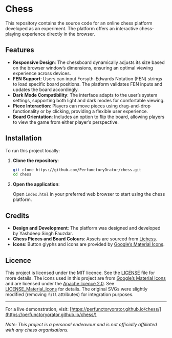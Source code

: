 # Chess

This repository contains the source code for an online chess platform developed as an experiment. The platform offers an interactive chess-playing experience directly in the browser.

## Features

- **Responsive Design**: The chessboard dynamically adjusts its size based on the browser window’s dimensions, ensuring an optimal viewing experience across devices.
- **FEN Support**: Users can input Forsyth–Edwards Notation (FEN) strings to load specific board positions. The platform validates FEN inputs and updates the board accordingly.
- **Dark Mode Compatibility**: The interface adapts to the user’s system settings, supporting both light and dark modes for comfortable viewing.
- **Piece Interaction**: Players can move pieces using drag-and-drop functionality or by clicking, providing a flexible user experience.
- **Board Orientation**: Includes an option to flip the board, allowing players to view the game from either player’s perspective.

## Installation

To run this project locally:

1. **Clone the repository**:

   ```bash
   git clone https://github.com/PerfunctoryOrator/chess.git
   cd chess
   ```

2. **Open the application**:

   Open `index.html` in your preferred web browser to start using the chess platform.

## Credits

- **Design and Development**: The platform was designed and developed by Yashdeep Singh Fauzdar.
- **Chess Pieces and Board Colours**: Assets are sourced from [Lichess](https://lichess.org/).
- **Icons**: Button glyphs and icons are provided by [Google’s Material Icons](https://fonts.google.com/icons).

## Licence

This project is licensed under the MIT licence. See the [LICENSE](LICENSE) file for more details.
The icons used in this project are from [Google’s Material Icons](https://fonts.google.com/icons) and are licensed under the [Apache licence 2.0](https://www.apache.org/licenses/LICENSE-2.0). See [LICENSE_Material_Icons](LICENSE_Material_Icons) for details. The original SVGs were slightly modified (removing `fill` attributes) for integration purposes.

---

For a live demonstration, visit: [https://perfunctoryorator.github.io/chess/](https://perfunctoryorator.github.io/chess/)

*Note: This project is a personal endeavour and is not officially affiliated with any chess organisations.*
